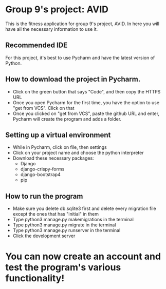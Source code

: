 # Group 9's project: AVID
This is the fitness application for group 9's project, AVID. In here you will have all the necessary information 
to use it.
## Recommended IDE 
For this project, it's best to use Pycharm and have the latest version of Python.
## How to download the project in Pycharm.
- Click on the green button that says "Code", and then copy the HTTPS URL
- Once you open Pycharm for the first time, you have the option to use "get from VCS". Click on that
- Once you clicked on "get from VCS", paste the github URL and enter, Pycharm will create the program and adds a folder.
## Setting up a virtual environment 
- While in Pycharm, click on file, then settings
- Click on your project name and choose the python interpreter
- Download these necessary packages:
  - Django
  - django-crispy-forms
  - django-bootstrap4
  - pip

## How to run the program
- Make sure you delete db.sqlite3 first and delete every migration file except the ones that has "initial" in them
- Type python3 manage.py makemigrations in the terminal
- Type python3 manage.py migrate in the terminal
- Type python3 manage.py runserver in the terminal
- Click the development server
# You can now create an account and test the program's various functionality!
